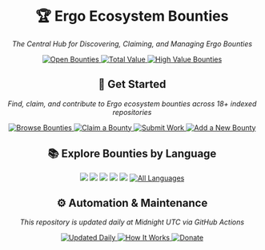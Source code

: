<div align="center">
  <h1>🏆 Ergo Ecosystem Bounties</h1>
  <p><em>The Central Hub for Discovering, Claiming, and Managing Ergo Bounties</em></p>

  <p>
    <a href="/bounties/all.md">
      <img src="https://img.shields.io/badge/Open%20Bounties-105%2B-4CAF50" alt="Open Bounties">
    </a>
    <a href="/bounties/all.md">
      <img src="https://img.shields.io/badge/💰%20Total%20Value-49,765.50%20ERG-2196F3" alt="Total Value">
    </a>
    <a href="/bounties/all.md">
      <img src="https://img.shields.io/badge/🌟%20High%20Value-11%2B%20Over%201000%20ERG-FFC107" alt="High Value Bounties">
    </a>
  </p>

  <h2>🚀 Get Started</h2>
  
  <p><em>Find, claim, and contribute to Ergo ecosystem bounties across 18+ indexed repositories</em></p>

  <p>
    <a href="/bounties/all.md">
      <img src="https://img.shields.io/badge/✅%20Browse%20Bounties-3F51B5" alt="Browse Bounties">
    </a>
    <a href="/docs/claim-guide.md#reserving-a-bounty">
      <img src="https://img.shields.io/badge/🔒%20Claim-green" alt="Claim a Bounty">
    </a>
    <a href="/docs/claim-guide.md#step-by-step-submission-process">
      <img src="https://img.shields.io/badge/🚩%20Submit-orange" alt="Submit Work">
    </a>
    <a href="/docs/add-missing-bounty-guide.md">
      <img src="https://img.shields.io/badge/➕%20Add%20Bounty-red" alt="Add a New Bounty">
    </a>
  </p>

  <h2>📚 Explore Bounties by Language</h2>

  <p>
        <a href="/bounties/by_language/svelte.md"><img src="https://img.shields.io/badge/Svelte-2-DC322F"></a>
    <a href="/bounties/by_language/scala.md"><img src="https://img.shields.io/badge/Scala-71-DC322F"></a>
    <a href="/bounties/by_language/java.md"><img src="https://img.shields.io/badge/Java-1-007396"></a>
    <a href="/bounties/by_language/rust.md"><img src="https://img.shields.io/badge/Rust-24-DEA584"></a>
    <a href="/bounties/by_language/typescript.md"><img src="https://img.shields.io/badge/TypeScript-6-3178C6"></a>
    <a href="/bounties/by_language/">
      <img src="https://img.shields.io/badge/🌐%20All%20Languages-purple" alt="All Languages">
    </a>
  </p>

  <h2>⚙️ Automation & Maintenance</h2>

  <p><em>This repository is updated daily at Midnight UTC via GitHub Actions</em></p>

  <p>
    <a href="/bounties/all.md">
      <img src="https://img.shields.io/badge/📅%20Updated%20Daily-607D8B" alt="Updated Daily">
    </a>
    <a href="/docs/how-it-works.md">
      <img src="https://img.shields.io/badge/🔧%20How%20It%20Works-795548" alt="How It Works">
    </a>
    <a href="/docs/how-it-works.md">
      <img src="https://img.shields.io/badge/❤️%20Donate-F44336" alt="Donate">
    </a>
  </p>
</div>


